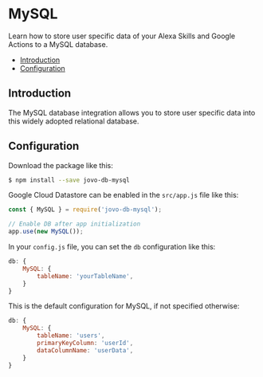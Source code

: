 # MySQL

Learn how to store user specific data of your Alexa Skills and Google Actions to a MySQL database.

* [Introduction](#introduction)
* [Configuration](#configuration)


## Introduction

The MySQL database integration allows you to store user specific data into this widely adopted relational database. 


## Configuration

Download the package like this:

```sh
$ npm install --save jovo-db-mysql
```

Google Cloud Datastore can be enabled in the `src/app.js` file like this:

```javascript
const { MySQL } = require('jovo-db-mysql');

// Enable DB after app initialization
app.use(new MySQL());
```

In your `config.js` file, you can set the `db` configuration like this:

```javascript
db: {
    MySQL: {
        tableName: 'yourTableName',
    }
}
```

This is the default configuration for MySQL, if not specified otherwise:

```javascript
db: {
    MySQL: {
        tableName: 'users',
        primaryKeyColumn: 'userId',
        dataColumnName: 'userData',
    }
}
```


<!--[metadata]: {"description": "Learn how to store user specific data of your Alexa Skills and Google Actions to a MySQL database.",
"route": "databases/mysql" }-->